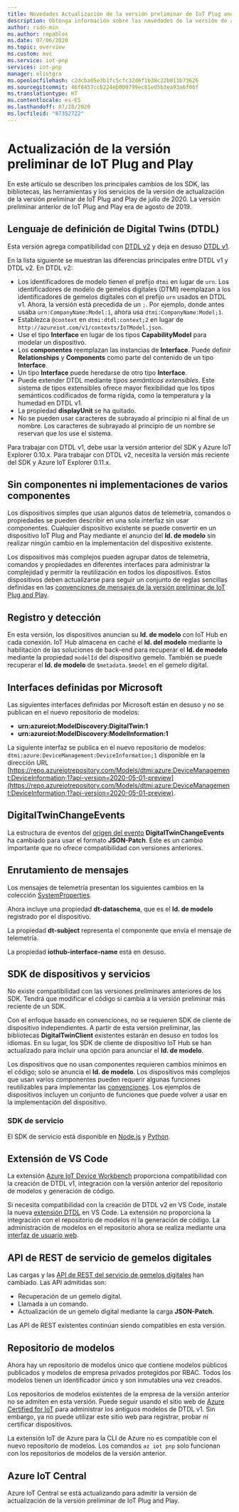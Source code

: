 ```yaml
---
title: Novedades Actualización de la versión preliminar de IoT Plug and Play | Microsoft Docs
description: Obtenga información sobre las novedades de la versión de actualización de la versión preliminar de IoT Plug and Play.
author: rido-min
ms.author: rmpablos
ms.date: 07/06/2020
ms.topic: overview
ms.custom: mvc
ms.service: iot-pnp
services: iot-pnp
manager: eliotgra
ms.openlocfilehash: c2dcba05e3b1fc5cfc32d6f1b38c22b811b73626
ms.sourcegitcommit: 46f8457ccb224eb000799ec81ed5b3ea93a6f06f
ms.translationtype: HT
ms.contentlocale: es-ES
ms.lasthandoff: 07/28/2020
ms.locfileid: "87352722"
---
```

# <a name="iot-plug-and-play-preview-refresh"></a>Actualización de la versión preliminar de IoT Plug and Play

En este artículo se describen los principales cambios de los SDK, las bibliotecas, las herramientas y los servicios de la versión de actualización de la versión preliminar de IoT Plug and Play de julio de 2020. La versión preliminar anterior de IoT Plug and Play era de agosto de 2019.

## <a name="digital-twins-definition-language-dtdl"></a>Lenguaje de definición de Digital Twins (DTDL)

Esta versión agrega compatibilidad con [DTDL v2](https://github.com/Azure/opendigitaltwins-dtdl) y deja en desuso [DTDL v1](https://github.com/Azure/opendigitaltwins-dtdl/tree/master/DTDL/v1-preview).

En la lista siguiente se muestran las diferencias principales entre DTDL v1 y DTDL v2. En DTDL v2:

- Los identificadores de modelo tienen el prefijo `dtmi` en lugar de `urn`. Los identificadores de modelo de gemelos digitales (DTMI) reemplazan a los identificadores de gemelos digitales con el prefijo `urn` usados en DTDL v1. Ahora, la versión está precedida de un `;`. Por ejemplo, donde antes usaba `urn:CompanyName:Model:1`, ahora usa `dtmi:CompanyName:Model;1`.
- Establezca `@context` en `dtmi:dtdl:context;2` en lugar de `http://azureiot.com/v1/contexts/IoTModel.json`.
- Use el tipo **Interface** en lugar de los tipos **CapabilityModel** para modelar un dispositivo.
- Los **componentes** reemplazan las instancias de **Interface**. Puede definir **Relationships** y **Components** como parte del contenido de un tipo **Interface**.
- Un tipo **Interface** puede heredarse de otro tipo **Interface**.
- Puede extender DTDL mediante _tipos semánticos extensibles_. Este sistema de tipos extensibles ofrece mayor flexibilidad que los tipos semánticos codificados de forma rígida, como la temperatura y la humedad en DTDL v1.
- La propiedad **displayUnit** se ha quitado.
- No se pueden usar caracteres de subrayado al principio ni al final de un nombre. Los caracteres de subrayado al principio de un nombre se reservan que los use el sistema.

Para trabajar con DTDL v1, debe usar la versión anterior del SDK y Azure IoT Explorer 0.10.x. Para trabajar con DTDL v2, necesita la versión más reciente del SDK y Azure IoT Explorer 0.11.x.

## <a name="no-component-and-multiple-component-implementations"></a>Sin componentes ni implementaciones de varios componentes

Los dispositivos simples que usan algunos datos de telemetría, comandos o propiedades se pueden describir en una sola interfaz sin usar componentes. Cualquier dispositivo existente se puede convertir en un dispositivo IoT Plug and Play mediante el anuncio del **Id. de modelo** sin realizar ningún cambio en la implementación del dispositivo existente.

Los dispositivos más complejos pueden agrupar datos de telemetría, comandos y propiedades en diferentes interfaces para administrar la complejidad y permitir la reutilización en todos los dispositivos. Estos dispositivos deben actualizarse para seguir un conjunto de reglas sencillas definidas en las [convenciones de mensajes de la versión preliminar de IoT Plug and Play](concepts-convention.md).

## <a name="registration-and-discovery"></a>Registro y detección

En esta versión, los dispositivos anuncian su **Id. de modelo** con IoT Hub en cada conexión. IoT Hub almacena en caché el **Id. del modelo** mediante la habilitación de las soluciones de back-end para recuperar el **Id. de modelo** mediante la propiedad `modelId` del dispositivo gemelo. También se puede recuperar el **Id. de modelo** de `$metadata.$model` en el gemelo digital.

## <a name="microsoft-defined-interfaces"></a>Interfaces definidas por Microsoft

Las siguientes interfaces definidas por Microsoft están en desuso y no se publican en el nuevo repositorio de modelos:

- **urn:azureiot:ModelDiscovery:DigitalTwin:1**
- **urn:azureiot:ModelDiscovery:ModelInformation:1**

La siguiente interfaz se publica en el nuevo repositorio de modelos: `dtmi:azure:DeviceManagement:DeviceInformation;1` disponible en la dirección URL [https://repo.azureiotrepository.com/Models/dtmi:azure:DeviceManagement:DeviceInformation;1?api-version=2020-05-01-preview](https://repo.azureiotrepository.com/Models/dtmi:azure:DeviceManagement:DeviceInformation;1?api-version=2020-05-01-preview).

## <a name="digitaltwinchangeevents"></a>DigitalTwinChangeEvents

La estructura de eventos del [origen del evento](../iot-hub/iot-hub-devguide-messages-d2c.md#non-telemetry-events) **DigitalTwinChangeEvents** ha cambiado para usar el formato **JSON-Patch**. Este es un cambio importante que no ofrece compatibilidad con versiones anteriores.

## <a name="message-routing"></a>Enrutamiento de mensajes

Los mensajes de telemetría presentan los siguientes cambios en la colección [SystemProperties](../iot-hub/iot-hub-devguide-messages-construct.md).

Ahora incluye una propiedad **dt-dataschema**, que es el **Id. de modelo** registrado por el dispositivo.

La propiedad **dt-subject** representa el componente que envía el mensaje de telemetría.

La propiedad **iothub-interface-name** está en desuso.

## <a name="device-and-service-sdks"></a>SDK de dispositivos y servicios

No existe compatibilidad con las versiones preliminares anteriores de los SDK. Tendrá que modificar el código si cambia a la versión preliminar más reciente de un SDK.

Con el enfoque basado en convenciones, no se requieren SDK de cliente de dispositivo independientes. A partir de esta versión preliminar, las bibliotecas **DigitalTwinClient** existentes estarán en desuso en todos los idiomas. En su lugar, los SDK de cliente de dispositivo IoT Hub se han actualizado para incluir una opción para anunciar el **Id. de modelo**.

Los dispositivos que no usan componentes requieren cambios mínimos en el código; solo se anuncia el **Id. de modelo**. Los dispositivos más complejos que usan varios componentes pueden requerir algunas funciones reutilizables para implementar las [convenciones](concepts-convention.md). Los ejemplos de dispositivos incluyen un conjunto de funciones que puede volver a usar en la implementación del dispositivo.

### <a name="service-sdks"></a>SDK de servicio

El SDK de servicio está disponible en [Node.js](https://github.com/Azure/azure-iot-sdk-node/blob/digitaltwins-preview/digitaltwins/service/readme.md) y [Python](https://github.com/Azure/azure-iot-sdk-python/blob/digitaltwins-preview/azure-iot-hub/README.md).

## <a name="vs-code-extension"></a>Extensión de VS Code

La extensión [Azure IoT Device Workbench](https://marketplace.visualstudio.com/items?itemName=vsciot-vscode.vscode-iot-workbench) proporciona compatibilidad con la creación de DTDL v1, integración con la versión anterior del repositorio de modelos y generación de código.

Si necesita compatibilidad con la creación de DTDL v2 en VS Code, instale la nueva [extensión DTDL](https://github.com/azure/vscode-dtdl) en VS Code. La extensión no proporciona la integración con el repositorio de modelos ni la generación de código. La administración de modelos en el repositorio ahora se realiza mediante una [interfaz de usuario web](https://aka.ms/iotmodelrepo).

## <a name="digital-twin-service-side-rest-apis"></a>API de REST de servicio de gemelos digitales

Las cargas y las [API de REST del servicio de gemelos digitales](https://docs.microsoft.com/rest/api/iothub/service/digitaltwin) han cambiado. Las API admitidas son:

- Recuperación de un gemelo digital.
- Llamada a un comando.
- Actualización de un gemelo digital mediante la carga **JSON-Patch**.

Las API de REST existentes continúan siendo compatibles en esta versión.

## <a name="model-repository"></a>Repositorio de modelos

Ahora hay un repositorio de modelos único que contiene modelos públicos publicados y modelos de empresa privados protegidos por RBAC. Todos los modelos tienen un identificador único y son inmutables una vez creados.

Los repositorios de modelos existentes de la empresa de la versión anterior no se admiten en esta versión. Puede seguir usando el sitio web de [Azure Certified for IoT](https://preview.catalog.azureiotsolutions.com/products) para administrar los antiguos modelos de DTDL v1. Sin embargo, ya no puede utilizar este sitio web para registrar, probar ni certificar dispositivos.

La extensión IoT de Azure para la CLI de Azure no es compatible con el nuevo repositorio de modelos. Los comandos `az iot pnp` solo funcionan con los repositorios de modelos de la versión anterior.

## <a name="azure-iot-central"></a>Azure IoT Central

Azure IoT Central se está actualizando para admitir la versión de actualización de la versión preliminar de IoT Plug and Play.
